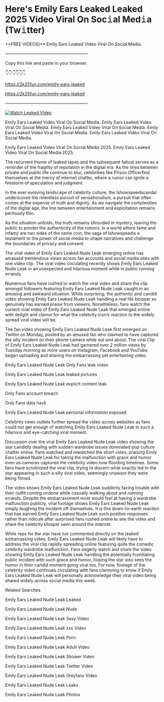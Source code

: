 # Here's Emily Ears Leaked Leaked 2025 Video Viral On Soc𝚒al Med𝚒a (Tw𝚒tter)

++FREE VIDEOS]** Emily Ears Leaked Video Viral On Social Media.

———————————————————-

Copy this link and paste in your browser.

👇👇👇👇👇👇

https://2k25fun.com/emily-ears-leaked

https://2k25fun.com/emily-ears-leaked

———————————————————-

[![Watch Leaked Video](https://miro.medium.com/v2/resize:fit:828/format:webp/1*cilzJN44JGOrTw9NJCrNHA.gif "Watch Leaked Video")](https://2k25fun.com/emily-ears-leaked)

Emily Ears Leaked Video Viral On Social Media. Emily Ears Leaked Video Viral On Social Media. Emily Ears Leaked Video Viral On Social Media. Emily Ears Leaked Video Viral On Social Media. Emily Ears Leaked Video Viral On Social Media.

Emily Ears Leaked Video Viral On Social Media 2025. Emily Ears Leaked Video Viral On Social Media 2025.

The recurrent theme of leaked tapes and the subsequent fallout serves as a reminder of the fragility of reputation in the digital era. As the lines between private and public life continue to blur, celebrities like Prison Officerfind themselves at the mercy of internet chatter, where a rumor can ignite a firestorm of speculation and judgment.

In the ever evolving landscape of celebrity culture, the Ishowspeedscandal underscores the relentless pursuit of sensationalism, a pursuit that often comes at the expense of truth and dignity. As we navigate the complexities of the digital age, the line between entertainment and exploitation remains perilously thin.

As the situation unfolds, the truth remains shrouded in mystery, leaving the public to ponder the authenticity of the rumors. In a world where fame and infamy are two sides of the same coin, the saga of Ishowspeedis a testament to the power of social media to shape narratives and challenge the boundaries of privacy and consent.

The viral video of Emily Ears Leaked Nude Leak emerging online has amassed tremendous views across fan accounts and social media sites with one video clip. The viral video circulating recently shows Emily Ears Leaked Nude Leak in an unexpected and hilarious moment while in public running errands.

Numerous fans have rushed to watch the viral video and share the clip amongst followers featuring Emily Ears Leaked Nude Leak caught in an amusing and awkward situation. While surprising, the authentic and candid video showing Emily Ears Leaked Nude Leak handling a real life blooper so genuinely has earned praise from viewers. Nonetheless, fans watch the current viral video of Emily Ears Leaked Nude Leak that emerged online with delight and clamor for what the celebrity icon’s reaction to the widely spread viral video will be.

The fan video showing Emily Ears Leaked Nude Leak first emerged on Twitter on Monday, posted by an amused fan who claimed to have captured the silly incident on their phone camera while out and about. The viral Clip of Emily Ears Leaked Nude Leak had garnered over 2 million views by Tuesday morning as more users on Instagram, Facebook and YouTube began uploading and sharing the embarrassing yet entertaining video.

Emily Ears Leaked Nude Leak Only Fans leak video

Emily Ears Leaked Nude Leak leaked pictures

Emily Ears Leaked Nude Leak explicit content leak

Only Fans account breach

Only Fans data hack

Emily Ears Leaked Nude Leak personal information exposed

Celebrity news outlets further spread the video across websites as fans could not get enough of watching Emily Ears Leaked Nude Leak in such a hilarious and eye-catching viral moment.

Discussion over the viral Emily Ears Leaked Nude Leak video showing the star candidly dealing with sudden wardrobe issues dominated pop culture chatter online. Fans watched and rewatched the short video, praising Emily Ears Leaked Nude Leak for taking the malfunction with grace and humor even as cameras captured the celebrity video now flooding timelines. Some fans have scrutinized the viral clip, trying to discern what exactly led to the star appearing in such a silly viral video, seemingly unaware they were being filmed.

The video shows Emily Ears Leaked Nude Leak suddenly facing trouble with their outfit coming undone while casually walking about and running errands. Despite the embarrassment most would feel at having a wardrobe malfunction publicly, viral footage shows Emily Ears Leaked Nude Leak simply laughing the incident off themselves. It is this down-to-earth reaction that has earned Emily Ears Leaked Nude Leak such positive responses rather than ridicule after surprised fans rushed online to see the video and share the celebrity blooper seen around the internet.

While reps for the star have not commented directly on the leaked embarrassing video, Emily Ears Leaked Nude Leak will likely have to address the viral clip rapidly spreading online featuring quite the comedic celebrity wardrobe malfunction. Fans eagerly watch and share the video showing Emily Ears Leaked Nude Leak handling the potentially humiliating public incident with such grace and humor, hoping the star also sees the humor in their candid moment going viral too. For now, footage of the celebrity video continues circulating with fans clamoring to know if Emily Ears Leaked Nude Leak will personally acknowledge their viral video being shared widely across social media this week.

Related Searches

Emily Ears Leaked Nude Leak Leaked

Emily Ears Leaked Nude Leak Nude

Emily Ears Leaked Nude Leak Sexy Video

Emily Ears Leaked Nude Leak xxx Video

Emily Ears Leaked Nude Leak Porn

Emily Ears Leaked Nude Leak Adult Video

Emily Ears Leaked Nude Leak Shower Video

Emily Ears Leaked Nude Leak Twitter Video

Emily Ears Leaked Nude Leak Onlyfans Video

Emily Ears Leaked Nude Leak Leaks

Emily Ears Leaked Nude Leak Photos